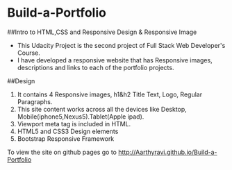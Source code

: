 # Build-a-Portfolio
 
 ##Intro to HTML,CSS and Responsive Design & Responsive Image
 
   * This Udacity Project is the second project of Full Stack Web Developer's Course.
   * I have developed a responsive website that has Responsive images, descriptions and links to each of the portfolio projects.
     
 ##Design
     
   1. It contains 4 Responsive images, h1&h2 Title Text, Logo, Regular Paragraphs.
   2. This site content works across all the devices like Desktop, Mobile(iphone5,Nexus5).Tablet(Apple ipad).   
   3. Viewport meta tag is included in HTML.
   4. HTML5 and CSS3 Design elements
   5. Bootstrap Responsive Framework    

To view the site on github pages go to http://Aarthyravi.github.io/Build-a-Portfolio
